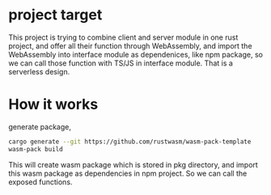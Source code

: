 # project target
This project is trying to combine client and server module in one rust project, and offer all their function through WebAssembly, and import the WebAssembly into interface module as dependenices, like npm package, so we can call those function with TS/JS in interface module. That is a serverless design.

# How it works
generate package,
```sh 
cargo generate --git https://github.com/rustwasm/wasm-pack-template
wasm-pack build 
```
This will create wasm package which is stored in pkg directory, and import this wasm package as dependencies in npm project. So we can call the exposed functions.

